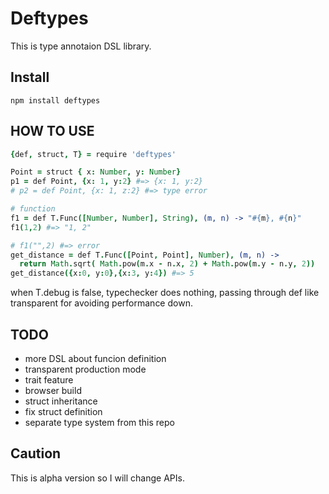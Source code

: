 # Deftypes

This is type annotaion DSL library.


## Install

```
npm install deftypes
```

## HOW TO USE

```coffee
{def, struct, T} = require 'deftypes'

Point = struct { x: Number, y: Number}
p1 = def Point, {x: 1, y:2} #=> {x: 1, y:2}
# p2 = def Point, {x: 1, z:2} #=> type error

# function
f1 = def T.Func([Number, Number], String), (m, n) -> "#{m}, #{n}"
f1(1,2) #=> "1, 2"

# f1("",2) #=> error
get_distance = def T.Func([Point, Point], Number), (m, n) ->
  return Math.sqrt( Math.pow(m.x - n.x, 2) + Math.pow(m.y - n.y, 2))
get_distance({x:0, y:0},{x:3, y:4}) #=> 5
```

when T.debug is false, typechecker does nothing, passing through def like transparent for avoiding performance down.

## TODO

- more DSL about funcion definition
- transparent production mode
- trait feature
- browser build
- struct inheritance
- fix struct definition
- separate type system from this repo

## Caution

This is alpha version so I will change APIs.
